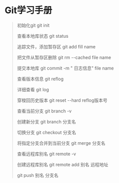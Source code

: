 # Git学习手册



> 初始化git   git init
>
> 查看本地库状态  git status
>
> 追踪文件，添加暂存区 git add  fill name
>
> 把文件从暂存区删除 git rm --cached file name
>
> 提交本地库  git commit -m  " 日志信息" file name
>
> 查看版本信息  git reflog
>
> 详细查看  git log
>
> 穿梭回历史版本 git reset --hard reflog版本号
>
> 查看当前分支  git branch -v
>
> 创建新分支  git branch 分支名
>
> 切换分支  git checkout 分支名
>
> 将指定分支合并到当前分支  git merge 分支名
>
> 查看远程库别名  git remote -v
>
> 创建远程库别名 git remote add 别名 远程地址
>
> git push 别名 分支名